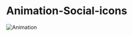 # Animation-Social-icons

![Animation](https://user-images.githubusercontent.com/76266468/115938208-88b2ab80-a4a2-11eb-8ee2-38dce8f69bbd.gif)
